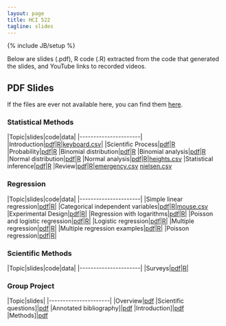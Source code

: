 ```yaml
--- 
layout: page
title: HCI 522
tagline: slides
---
```

{% include JB/setup %}

Below are slides (.pdf), R code (.R) extracted from the code that generated the
slides, and YouTube links to recorded videos.

## PDF Slides

If the files are ever not available here, 
you can find them 
[here](https://github.com/jarad/jarad.github.com/tree/master/courses/hci522/slides).

### Statistical Methods

|Topic|slides|code|data|
|----------------------|
|Introduction|[pdf](01-Introduction/01-Introduction.pdf)|[R](01-Introduction/01-Introduction.R)|[keyboard.csv](01-Introduction/keyboard.csv)|
|Scientific Process|[pdf](02-Scientific_Process/02-Scientific_Process.pdf)|[R](02-Scientific_Process/02-Scientific_Process.R)
|Probability|[pdf](03-Probability/03-Probability.pdf)|[R](03-Probability/03-Probability.R)
|Binomial distribution|[pdf](04-Binomial_distribution/04-Binomial_distribution.pdf)|[R](04-Binomial_distribution/04-Binomial_distribution.R)
|Binomial analysis|[pdf](05-Binomial_analysis/05-Binomial_analysis.pdf)|[R](05-Binomial_analysis/05-Binomial_analysis.R)
|Normal distribution|[pdf](06-Normal_distribution/06-Normal_distribution.pdf)|[R](06-Normal_distribution/06-Normal_distribution.R)
|Normal analysis|[pdf](07-Normal_analysis/07-Normal_analysis.pdf)|[R](07-Normal_analysis/07-Normal_analysis.R)|[heights.csv](07-Normal_analysis/heights.csv)
|Statistical inference|[pdf](08-Statistical_inference/08-Statistical_inference.pdf)|[R](08-Statistical_inference/08-Statistical_inference.R)
|Review|[pdf](10-Review/10-Review.pdf)|[R](10-Review/10-Review.R)|[emergency.csv](10-Review/emergency.csv) [nielsen.csv](10-Review/nielsen.csv)


### Regression

|Topic|slides|code|data|
|----------------------|
|Simple linear regression|[pdf](R01-Simple_linear_regression/R01-Simple_linear_regression.pdf)|[R](R01-Simple_linear_regression/R01-Simple_linear_regression.R)|
|Categorical independent variables|[pdf](R02-Categorical_independent_variables/R02-Categorical_independent_variables.pdf)|[R](R02-Categorical_independent_variables/R02-Categorical_independent_variables.R)|[mouse.csv](R02-Categorical_independent_variables/mouse.csv)
|Experimental Design|[pdf](R03-Experimental_design/R03-Experimental_design.pdf)|[R](R03-Experimental_design/R03-Experimental_design.R)|
|Regression with logarithms|[pdf](R04-Regression_with_logarithms/R04-Regression_with_logarithms.pdf)|[R](R04-Regression_with_logarithms/R04-Regression_with_logarithms.R)|
|Poisson and logistic regression|[pdf](R05-Poisson_and_logistic_regression/R05-Poisson_and_logistic_regression.pdf)|[R](R05-Poisson_and_logistic_regression/R05-Poisson_and_logistic_regression.R)|
|Logistic regression|[pdf](R06-Logistic_regression/R06-Logistic_regression.pdf)|[R](R06-Logistic_regression/R06-Logistic_regression.R)|
|Multiple regression|[pdf](R07-Multiple_regression/R07-Multiple_regression.pdf)|[R](R07-Multiple_regression/R07-Multiple_regression.R)|
|Multiple regression examples|[pdf](R08-Multiple_regression_examples/R08-Multiple_regression_examples.pdf)|[R](R08-Multiple_regression_examples/R08-Multiple_regression_examples.R)|
|Poisson regression|[pdf](R09-Poisson_regression/R09-Poisson_regression.pdf)|[R](R09-Poisson_regression/R09-Poisson_regression.R)|


### Scientific Methods

|Topic|slides|code|data|
|----------------------|
|Surveys|[pdf](Surveys/Surveys.pdf)|[R](Surveys/Surveys.R)|


### Group Project 

|Topic|slides|
|----------------------|
|Overview|[pdf](G1-Overview/01-Overview.pdf)
|Scientific questions]|[pdf](G2-Scientific_questions/G2-Scientific_questions.pdf)
|Annotated bibliography]|[pdf](G3-Annotated_bibliography/G3-Annotated_bibliography.pdf)
|Introduction]|[pdf](G4-Introduction/G4-Introduction.pdf)
|Methods]|[pdf](G5-Methods/G5-Methods.pdf)


